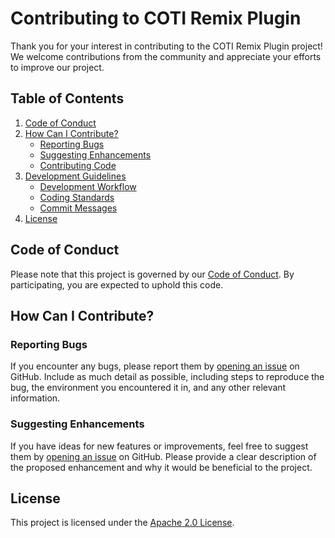 
# Contributing to COTI Remix Plugin

Thank you for your interest in contributing to the COTI Remix Plugin project! We welcome contributions from the community and appreciate your efforts to improve our project.

## Table of Contents

1. [Code of Conduct](#code-of-conduct)
2. [How Can I Contribute?](#how-can-i-contribute)
   - [Reporting Bugs](#reporting-bugs)
   - [Suggesting Enhancements](#suggesting-enhancements)
   - [Contributing Code](#contributing-code)
3. [Development Guidelines](#development-guidelines)
   - [Development Workflow](#development-workflow)
   - [Coding Standards](#coding-standards)
   - [Commit Messages](#commit-messages)
4. [License](#license)

## Code of Conduct

Please note that this project is governed by our [Code of Conduct](CODE_OF_CONDUCT.md). By participating, you are expected to uphold this code.

## How Can I Contribute?

### Reporting Bugs

If you encounter any bugs, please report them by [opening an issue](https://github.com/coti-io/coti-remix-plugin/issues/new) on GitHub. Include as much detail as possible, including steps to reproduce the bug, the environment you encountered it in, and any other relevant information.

### Suggesting Enhancements

If you have ideas for new features or improvements, feel free to suggest them by [opening an issue](https://github.com/coti-io/coti-remix-plugin/issues/new) on GitHub. Please provide a clear description of the proposed enhancement and why it would be beneficial to the project.

## License

This project is licensed under the [Apache 2.0 License](/LICENSE).